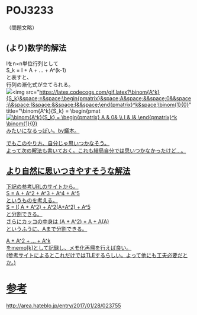 # POJ3233
（問題文略）  

## (より)数学的解法
Iをn×n単位行列として  
S_k = I + A + ... + A^(k-1)  
と表すと、  
行列の漸化式が立てられる。  
<img src= "https://www.codecogs.com/eqnedit.php?latex=\binom{A^k}{S_k}&space;=&space;\begin{pmatrix}&space;A&space;&&space;0&&space;\\&space;I&space;&&space;I&&space;\end{pmatrix}^k&space;\binom{1}{0}" target="_blank"><img src="https://latex.codecogs.com/gif.latex?\binom{A^k}{S_k}&space;=&space;\begin{pmatrix}&space;A&space;&&space;0&&space;\\&space;I&space;&&space;I&&space;\end{pmatrix}^k&space;\binom{1}{0}" title="\binom{A^k}{S_k} = \begin{pmat<a href="https://www.codecogs.com/eqnedit.php?latex=\binom{A^k}{S_k}&space;=&space;\begin{pmatrix}&space;A&space;&&space;0&&space;\\&space;I&space;&&space;I&&space;\end{pmatrix}^k&space;\binom{1}{0}" target="_blank"><img src="https://latex.codecogs.com/gif.latex?\binom{A^k}{S_k}&space;=&space;\begin{pmatrix}&space;A&space;&&space;0&&space;\\&space;I&space;&&space;I&&space;\end{pmatrix}^k&space;\binom{1}{0}" title="\binom{A^k}{S_k} = \begin{pmatrix} A & 0& \\ I & I& \end{pmatrix}^k \binom{1}{0}" />
みたいになるっぽい。by蟻本。  
  
でもこのやり方、自分じゃ思いつかなそう。  
よって次の解法も書いておく。これも結局自分では思いつかなかったけど...。


## より自然に思いつきやすそうな解法
下記の参考URLのサイトから。  
S = A + A^2 + A^3 + A^4 + A^5  
というものを考える。  
S = I( A + A^2) + A^2(A+A^2) + A^5  
と分割できる。  
さらにカッコの中身は
(A + A^2) = A + A(A)  
というふうに、Aまで分割できる。
  
A + A^2 + ... + A^k  
をmemo[k]として記録し、メモ化再帰を行えば良い。  
(参考サイトによるとこれだけではTLEするらしい。よって他にも工夫必要だとか。)  

## 

# 参考
<http://area.hateblo.jp/entry/2017/01/28/023755>
